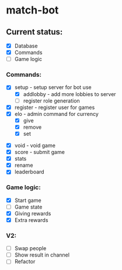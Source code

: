 # **match-bot**

## Current status:

- [x] Database
- [x] Commands
- [ ] Game logic

### Commands:
- [x] setup - setup server for bot use
    - [x] addlobby - add more lobbies to server
    - [ ] register role generation
- [x] register - register user for games
- [x] elo - admin command for currency 
    - [x] give
    - [x] remove
    - [x] set
<!-- - [ ] redo - redo game <- No point -->
- [x] void - void game
- [x] score - submit game
- [x] stats
- [x] rename
- [x] leaderboard

### Game logic:
- [x] Start game
- [ ] Game state
- [x] Giving rewards
- [x] Extra rewards
  
### V2:
- [ ] Swap people
- [ ] Show result in channel
- [ ] Refactor